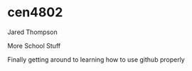 # cen4802
Jared Thompson

More School Stuff

Finally getting around to learning how to use github properly
